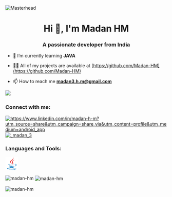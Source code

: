 ![Masterhead](https://user-images.githubusercontent.com/74038190/241765440-80728820-e06b-4f96-9c9e-9df46f0cc0a5.gif)
<h1 align="center">Hi 👋, I'm Madan HM</h1>
<h3 align="center">A passionate developer from India</h3>

- 🌱 I’m currently learning **JAVA**

- 👨‍💻 All of my projects are available at [https://github.com/Madan-HM](https://github.com/Madan-HM)

- 📫 How to reach me **madan3.h.m@gmail.com**

[![](https://visitcount.itsvg.in/api?id=madanhm&icon=5&color=0)](https://visitcount.itsvg.in)

<h3 align="left">Connect with me:</h3>
<p align="left">
<a href="https://linkedin.com/in/https://www.linkedin.com/in/madan-h-m?utm_source=share&utm_campaign=share_via&utm_content=profile&utm_medium=android_app" target="blank"><img align="center" src="https://raw.githubusercontent.com/rahuldkjain/github-profile-readme-generator/master/src/images/icons/Social/linked-in-alt.svg" alt="https://www.linkedin.com/in/madan-h-m?utm_source=share&utm_campaign=share_via&utm_content=profile&utm_medium=android_app" height="30" width="40" /></a>
<a href="https://instagram.com/_madan_3" target="blank"><img align="center" src="https://raw.githubusercontent.com/rahuldkjain/github-profile-readme-generator/master/src/images/icons/Social/instagram.svg" alt="_madan_3" height="30" width="40" /></a>
</p>

<h3 align="left">Languages and Tools:</h3>
<p align="left"> <a href="https://www.java.com" target="_blank" rel="noreferrer"> <img src="https://raw.githubusercontent.com/devicons/devicon/master/icons/java/java-original.svg" alt="java" width="40" height="40"/> </a> </p>

<p><img align="left" src="https://github-readme-stats.vercel.app/api/top-langs?username=madan-hm&show_icons=true&locale=en&layout=compact" alt="madan-hm" /></p>

<p>&nbsp;<img align="center" src="https://github-readme-stats.vercel.app/api?username=madan-hm&show_icons=true&locale=en" alt="madan-hm" /></p>

<p><img align="center" src="https://github-readme-streak-stats.herokuapp.com/?user=madan-hm&" alt="madan-hm" /></p>
